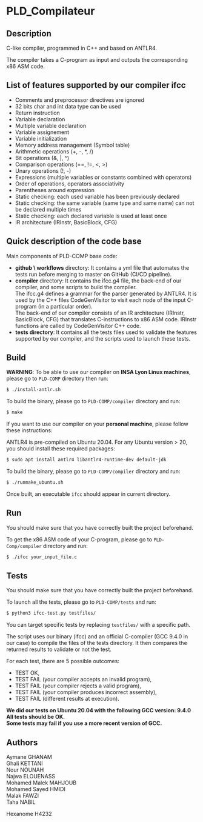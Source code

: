 # PLD_Compilateur 

## Description

C-like compiler, programmed in C++ and based on ANTLR4. 

The compiler takes a C-program as input and outputs the corresponding x86 ASM code. 

## List of features supported by our compiler ifcc

- Comments and preprocessor directives are ignored 
- 32 bits char and int data type can be used 
- Return instruction
- Variable declaration
- Multiple variable declaration
- Variable assignement  
- Variable initialization
- Memory address management (Symbol table)
- Arithmetic operations (+, -, *, /)
- Bit operations (&, |, ^)
- Comparison operations (==, !=, <, >)
- Unary operations (!, -)
- Expressions (multiple variables or constants combined with operators)
- Order of operations, operators associativity
- Parentheses around expression  
- Static checking: each used variable has been previously declared
- Static checking: the same variable (same type and same name) can not be declared multiple times
- Static checking: each declared variable is used at least once
- IR architecture (IRInstr, BasicBlock, CFG)

## Quick description of the code base 

Main components of PLD-COMP base code:
- **github \ workflows** directory: It contains a yml file that automates the tests run before merging to master on GitHub (CI/CD pipeline). 
- **compiler** directory: It contains the ifcc.g4 file, the back-end of our compiler, and some scripts to build the compiler.  
The ifcc.g4 defines a grammar for the parser generated by ANTLR4. It is used by the C++ files CodeGenVisitor to visit each node of the input C-program (in a particular order).  
The back-end of our compiler consists of an IR architecture (IRInstr, BasicBlock, CFG) that translates C-instructions to x86 ASM code. IRInstr functions are called by CodeGenVisitor C++ code. 
- **tests directory**: It contains all the tests files used to validate the features supported by our compiler, and the scripts used to launch these tests. 

## Build 

**WARNING**: To be able to use our compiler on **INSA Lyon Linux machines**, please go to `PLD-COMP` directory then run:
```sh
$ ./install-antlr.sh
```
To build the binary, please go to `PLD-COMP/compiler` directory and run:
```sh
$ make
```


If you want to use our compiler on your **personal machine**, please follow these instructions: 

ANTLR4 is pre-compiled on Ubuntu 20.04. For any Ubuntu version > 20, you should install these required packages:
```sh
$ sudo apt install antlr4 libantlr4-runtime-dev default-jdk
```

To build the binary, please go to `PLD-COMP/compiler` directory and run:
```sh
$ ./runmake_ubuntu.sh
```

Once built, an executable `ifcc` should appear in current directory.

## Run 

You should make sure that you have correctly built the project beforehand. 

To get the x86 ASM code of your C-program, please go to `PLD-Comp/compiler` directory and run:
```sh
$ ./ifcc your_input_file.c 
```

## Tests

You should make sure that you have correctly built the project beforehand. 

To launch all the tests, please go to `PLD-COMP/tests` and run:
```sh
$ python3 ifcc-test.py testfiles/ 
```

You can target specific tests by replacing `testfiles/` with a specific path. 

The script uses our binary (ifcc) and an official C-compiler (GCC 9.4.0 in our case) to compile the files of the tests directory. It then compares the returned results to validate or not the test. 

For each test, there are 5 possible outcomes:
- TEST OK,
- TEST FAIL (your compiler accepts an invalid program),
- TEST FAIL (your compiler rejects a valid program),
- TEST FAIL (your compiler produces incorrect assembly),
- TEST FAIL (different results at execution).

**We did our tests on Ubuntu 20.04 with the following GCC version: 9.4.0**  
**All tests should be OK.**   
**Some tests may fail if you use a more recent version of GCC.**


## Authors
Aymane GHANAM \
Ghali KETTANI \
Nour NOUNAH \
Najwa ELOUENASS \
Mohamed Malek MAHJOUB \
Mohamed Sayed HMIDI \
Malak FAWZI \
Taha NABIL

Hexanome H4232